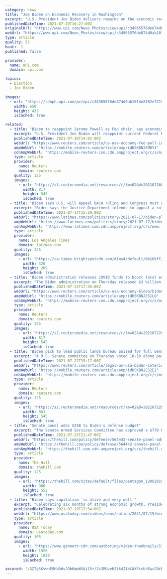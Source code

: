 ```yaml
---
category: news
title: "Joe Biden on Economic Recovery in Washington"
excerpt: "U.S. President Joe Biden delivers remarks on the economic recovery in the State Dining Room at the White House in Washington, DC on July 19, 2021. Photo by Yuri Gripas/UPI"
publishedDateTime: 2021-07-19T16:27:00Z
originalUrl: "https://www.upi.com/News_Photos/view/upi/c34965576de874d0ab1014e8182e7219/Joe-Biden-on-Economic-Recovery-in-Washington/"
webUrl: "https://www.upi.com/News_Photos/view/upi/c34965576de874d0ab1014e8182e7219/Joe-Biden-on-Economic-Recovery-in-Washington/"
type: article
quality: 55
heat: -1
published: false

provider:
  name: UPI.com
  domain: upi.com

topics:
  - Election
  - Joe Biden

images:
  - url: "https://cdnph.upi.com/pv/upi/c34965576de874d0ab1014e8182e7219/BIDEN-ECONOMY.jpg"
    width: 650
    height: 433
    isCached: true

related:
  - title: "Biden to reappoint Jerome Powell as Fed chair, say economists"
    excerpt: "U.S. President Joe Biden will reappoint current Federal Reserve Chair Jerome Powell for a second four-year term starting February next year, according to an overwhelming majority of economists polled by Reuters this week."
    publishedDateTime: 2021-07-16T14:02:00Z
    webUrl: "https://www.reuters.com/article/us-usa-economy-fed-poll-idUSKBN2EM0Y1"
    ampWebUrl: "https://mobile.reuters.com/article/amp/idUSKBN2EM0Y1"
    cdnAmpWebUrl: "https://mobile-reuters-com.cdn.ampproject.org/c/s/mobile.reuters.com/article/amp/idUSKBN2EM0Y1"
    type: article
    provider:
      name: Reuters
      domain: reuters.com
    quality: 125
    images:
      - url: "https://s3.reutersmedia.net/resources/r/?m=02&d=20210716&t=2&i=1569058150&w=&fh=545px&fw=&ll=&pl=&sq=&r=LYNXMPEH6F0FQ"
        width: 817
        height: 545
        isCached: true
  - title: "Biden says U.S. will appeal DACA ruling and Congress must act"
    excerpt: "Biden says the Justice Department intends to appeal a ruling deeming illegal an Obama-era program that protected young immigrants from deportation."
    publishedDateTime: 2021-07-17T15:29:00Z
    webUrl: "https://www.latimes.com/politics/story/2021-07-17/biden-pledges-appeal-of-deeply-disappointing-daca-ruling"
    ampWebUrl: "https://www.latimes.com/politics/story/2021-07-17/biden-pledges-appeal-of-deeply-disappointing-daca-ruling?_amp=true"
    cdnAmpWebUrl: "https://www-latimes-com.cdn.ampproject.org/c/s/www.latimes.com/politics/story/2021-07-17/biden-pledges-appeal-of-deeply-disappointing-daca-ruling?_amp=true"
    type: article
    provider:
      name: Los Angeles Times
      domain: latimes.com
    quality: 125
    images:
      - url: "https://ca-times.brightspotcdn.com/dims4/default/0416bff/2147483647/strip/true/crop/5472x3574+0+37/resize/320x209!/quality/90/?url=https%3A%2F%2Fcalifornia-times-brightspot.s3.amazonaws.com%2F38%2F1c%2F9919fc5d4122bd2a1f94ad0c7ab5%2Fimmigration-deferred-action-01632.jpg"
        width: 320
        height: 209
        isCached: true
  - title: "Biden administration releases COVID funds to boost local economies"
    excerpt: "The Biden administration on Thursday released $3 billion in COVID-19 rescue funds aimed at helping localities bolster their economies in the wake of the pandemic, calling on communities to seek funding for a range of revitalization projects."
    publishedDateTime: 2021-07-22T17:58:00Z
    webUrl: "https://www.reuters.com/article/us-usa-economy-biden/biden-administration-releases-covid-funds-to-boost-local-economies-idUSKBN2ES1LQ"
    ampWebUrl: "https://mobile.reuters.com/article/amp/idUSKBN2ES1LQ"
    cdnAmpWebUrl: "https://mobile-reuters-com.cdn.ampproject.org/c/s/mobile.reuters.com/article/amp/idUSKBN2ES1LQ"
    type: article
    provider:
      name: Reuters
      domain: reuters.com
    quality: 125
    images:
      - url: "https://s2.reutersmedia.net/resources/r/?m=02&d=20210722&t=2&i=1569647490&w=&fh=545px&fw=&ll=&pl=&sq=&r=LYNXMPEH6L0UE"
        width: 817
        height: 545
        isCached: true
  - title: "Biden pick to lead public lands bureau poised for full Senate vote"
    excerpt: "A U.S. Senate committee on Thursday voted 10-10 along party lines on President Joe Biden's nomination of Montana conservationist Tracy Stone-Manning to lead the Bureau of Land Management, setting the stage for a vote by the full Senate."
    publishedDateTime: 2021-07-22T19:17:00Z
    webUrl: "https://www.reuters.com/article/legal-us-usa-biden-interior/biden-pick-to-lead-public-lands-bureau-poised-for-full-senate-vote-idUSKBN2ES2E2"
    ampWebUrl: "https://mobile.reuters.com/article/amp/idUSKBN2ES2E2"
    cdnAmpWebUrl: "https://mobile-reuters-com.cdn.ampproject.org/c/s/mobile.reuters.com/article/amp/idUSKBN2ES2E2"
    type: article
    provider:
      name: Reuters
      domain: reuters.com
    quality: 125
    images:
      - url: "https://s2.reutersmedia.net/resources/r/?m=02&d=20210722&t=2&i=1569681026&w=&fh=545px&fw=&ll=&pl=&sq=&r=LYNXMPEH6L17H"
        width: 861
        height: 545
        isCached: true
  - title: "Senate panel adds $25B to Biden's defense budget"
    excerpt: "The Senate Armed Services Committee has approved a $778 billion defense policy bill, adding nearly $25 billion more to the defense budget than the Biden administration requested."
    publishedDateTime: 2021-07-22T21:47:00Z
    webUrl: "https://thehill.com/policy/defense/564442-senate-panel-adds-25b-to-bidens-defense-budget"
    ampWebUrl: "https://thehill.com/policy/defense/564442-senate-panel-adds-25b-to-bidens-defense-budget?amp"
    cdnAmpWebUrl: "https://thehill-com.cdn.ampproject.org/c/s/thehill.com/policy/defense/564442-senate-panel-adds-25b-to-bidens-defense-budget?amp"
    type: article
    provider:
      name: The Hill
      domain: thehill.com
    quality: 125
    images:
      - url: "https://thehill.com/sites/default/files/pentagon_12082019_1.jpg"
        width: 980
        height: 552
        isCached: true
  - title: "Biden says capitalism 'is alive and very well'"
    excerpt: "Celebrating six months of strong economic growth, President Joe Biden says his infrastructure and families agenda must be passed to sustain the economic momentum, setting the tone for a crucial week of congressional negotiations."
    publishedDateTime: 2021-07-19T17:54:00Z
    webUrl: "https://www.usatoday.com/videos/news/nation/2021/07/19/biden-says-capitalism-alive-and-very-well/8016012002/"
    type: article
    provider:
      name: USA Today
      domain: usatoday.com
    quality: 105
    images:
      - url: "https://www.gannett-cdn.com/authoring/video-thumbnails/5729000b-5bf0-4cae-a7b3-e4b5ecfbe607_poster.jpg?quality=10"
        width: 1920
        height: 1080
        isCached: true

secured: "/GZTgSKvwnE9HbDdvJObKmpWSAj15+/Js3MUvehItk4I1eCAXFcsUnEwcCNcDqGN9dflPRjoZUnwsv3qjxemAeaBi9l5dGZb/SKBLEJZCv3C+IjD3kYgjbQDLSbioylEdFkVIqzqrvsH0PoCYHoL3YqG4iR0CrKzFMUMvEc2uaKymX2w7u8IUN5fJAKt5UfFG53JuX4wI9fiwT1bo+kntXhJL9aC8vzwH794nvobEBiNRZZK9635jl2vdQFMTcfh6o/heMJ/ydPeLKiSRYpYEL69Plic2TAYipOZXWmoCAdipPdRbxkq9HZqDzPWfXkMnduqJCSLHc9QQwrDLj7n9t99m7ojl1FvBI1DXXoajSw=;bPvIPUDqQ+kOZwls/f87hg=="
---
```


